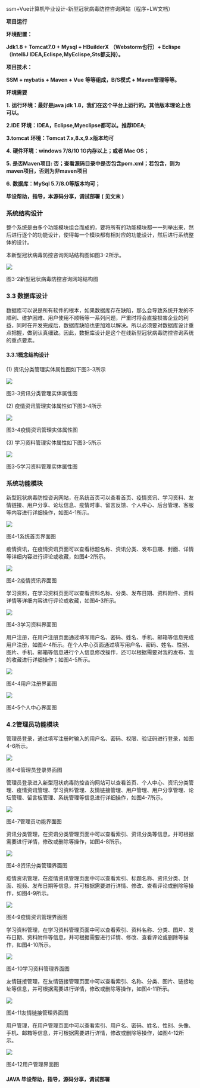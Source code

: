 ssm+Vue计算机毕业设计-新型冠状病毒防控咨询网站（程序+LW文档）

**项目运行**

**环境配置：**

**Jdk1.8 + Tomcat7.0 + Mysql + HBuilderX** **（Webstorm也行）+ Eclispe（IntelliJ
IDEA,Eclispe,MyEclispe,Sts都支持）。**

**项目技术：**

**SSM + mybatis + Maven + Vue** **等等组成，B/S模式 + Maven管理等等。**

**环境需要**

**1.** **运行环境：最好是java jdk 1.8，我们在这个平台上运行的。其他版本理论上也可以。**

**2.IDE** **环境：IDEA，Eclipse,Myeclipse都可以。推荐IDEA;**

**3.tomcat** **环境：Tomcat 7.x,8.x,9.x版本均可**

**4.** **硬件环境：windows 7/8/10 1G内存以上；或者 Mac OS；**

**5.** **是否Maven项目: 否；查看源码目录中是否包含pom.xml；若包含，则为maven项目，否则为非maven项目**

**6.** **数据库：MySql 5.7/8.0等版本均可；**

**毕设帮助，指导，本源码分享，调试部署** **(** **见文末** **)**

### 系统结构设计

整个系统是由多个功能模块组合而成的，要将所有的功能模块都一一列举出来，然后进行逐个的功能设计，使得每一个模块都有相对应的功能设计，然后进行系统整体的设计。

本新型冠状病毒防控咨询网站结构图如图3-2所示。

![](./res/594dae6fda96457c9b079a58fc26b1e7.png)

图3-2新型冠状病毒防控咨询网站结构图

### 3.3 数据库设计

数据库可以说是所有软件的根本，如果数据库存在缺陷，那么会导致系统开发的不顺利、维护困难、用户使用不顺畅等一系列问题，严重时将会直接损害企业的利益，同时在开发完成后，数据库缺陷也更加难以解决。所以必须要对数据库设计重点把握，做到认真细致。因此，数据库设计是这个在线新型冠状病毒防控咨询系统的重点要素。

#### 3.3.1概念结构设计

(1) 资讯分类管理实体属性图如下图3-3所示

![](./res/c4e9485dfd63452aab0136c6d74421fa.png)

图3-3资讯分类管理实体属性图

(2) 疫情资讯管理实体属性如下图3-4所示

![](./res/00507902b931462f8538f6d3cae4ffca.png)

图3-4疫情资讯管理实体属性图

(3) 学习资料管理实体属性如下图3-5所示

![](./res/b842f2df6d644962b9013380ba566d47.png)

图3-5学习资料管理实体属性图

### 系统功能模块

新型冠状病毒防控咨询网站，在系统首页可以查看首页、疫情资讯、学习资料、友情链接、用户分享、论坛信息、疫情时事、留言反馈、个人中心、后台管理、客服等内容进行详细操作，如图4-1所示。

![](./res/38ea3e2708f04ad991cab08040fb467d.png)

图4-1系统首页界面图

疫情资讯，在疫情资讯页面可以查看标题名称、资讯分类、发布日期、封面、详情等详细内容进行评论或收藏，如图4-2所示。

![](./res/2e590852514641f18df9374e112d0fdf.png)

图4-2疫情资讯界面图

学习资料，在学习资料页面可以查看资料名称、分类、发布日期、资料附件、资料详情等详细内容进行评论或收藏，如图4-3所示。

![](./res/1714836f25924b2181f5f32622bd3701.png)

图4-3学习资料界面图

用户注册，在用户注册页面通过填写用户名、密码、姓名、手机、邮箱等信息完成用户注册，如图4-4所示。在个人中心页面通过填写用户名、密码、姓名、性别、图片、手机、邮箱等信息进行个人信息修改操作，还可以根据需要对我的发布、我的收藏进行详细操作；如图4-5所示。

![](./res/323c239221b24f659495199f370ed713.png)

图4-4用户注册界面图

![](./res/91ece1fb2e2343af9bf854a91d3a4763.png)

图4-5个人中心界面图

### 4.2管理员功能模块

管理员登录，通过填写注册时输入的用户名、密码、权限、验证码进行登录，如图4-6所示。

![](./res/29d451872059456c90b2e97b6f7388bf.png)

图4-6管理员登录界面图

管理员登录进入新型冠状病毒防控咨询网站可以查看首页、个人中心、资讯分类管理、疫情资讯管理、学习资料管理、友情链接管理、用户管理、用户分享管理、论坛管理、留言板管理、系统管理等信息进行详细操作，如图4-7所示。

![](./res/44b15cf0741744059fd8d80b0e0266f3.png)

图4-7管理员功能界面图

资讯分类管理，在资讯分类管理页面中可以查看索引、资讯分类等信息，并可根据需要进行详情，修改或删除等操作，如图4-8所示。

![](./res/debd302849634cf49b324b1e495df33e.png)

图4-8资讯分类管理界面图

疫情资讯管理，在疫情资讯管理页面中可以查看索引、标题名称、资讯分类、封面、视频、发布日期等信息，并可根据需要进行详情、修改、查看评论或删除等操作，如图4-9所示。

![](./res/c384c544e3254b198334dc1aad9568f2.png)

图4-9疫情资讯管理界面图

学习资料管理，在学习资料管理页面中可以查看索引、资料名称、分类、图片、发布日期、资料附件等信息，并可根据需要进行详情、修改、查看评论或删除等操作，如图4-10所示。

![](./res/5eae276ccfdf4d4a833be8328e1347be.png)

图4-10学习资料管理界面图

友情链接管理，在友情链接管理页面中可以查看索引、名称、分类、图片、链接地址等信息，并可根据需要进行详情，修改或删除等操作，如图4-11所示。

![](./res/82918b9e2bce4e4eb0815613aec65ebe.png)

图4-11友情链接管理界面图

用户管理，在用户管理页面中可以查看索引、用户名、密码、姓名、性别、头像、手机、邮箱等信息，并可根据需要进行详情，修改或删除等操作，如图4-12所示。

![](./res/aff60421298a4ca099dbeed62e15e4aa.png)

图4-12用户管理界面图

#### **JAVA** **毕设帮助，指导，源码分享，调试部署**

